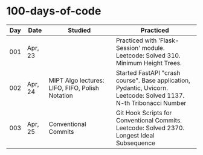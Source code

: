 # 100-days-of-code

| Day | Date | Studied | Practiced |
| --- | --- | --- | --- |
| 001 | Apr, 23 |  | Practiced with 'Flask-Session' module.  <br/> Leetcode: Solved 310. Minimum Height Trees. |
| 002 | Apr, 24 | MIPT Algo lectures: LIFO, FIFO, Polish Notation  | Started FastAPI "crash course". Base application, Pydantic, Uvicorn. <br/> Leetcode: Solved 1137. N-th Tribonacci Number |
| 003 | Apr, 25 | Conventional Commits  | Git Hook Scripts for Conventional Commits. <br/> Leetcode: Solved 2370. Longest Ideal Subsequence |

